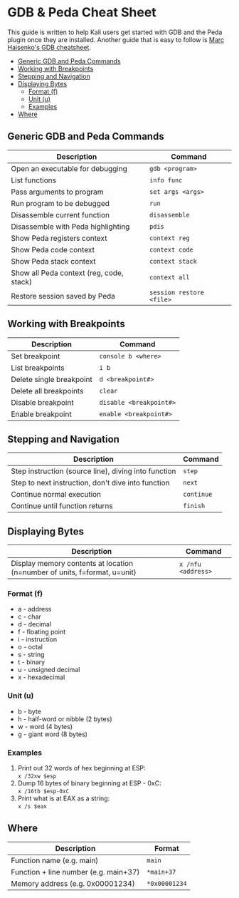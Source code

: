 

# GDB & Peda Cheat Sheet
This guide is written to help Kali users get started with GDB and the Peda plugin once they are installed.  Another guide that is easy to follow is [Marc Haisenko's GDB cheatsheet](https://darkdust.net/files/GDB%20Cheat%20Sheet.pdf).
* [Generic GDB and Peda Commands](#Generic-GDB-and-Peda-Commands)
* [Working with Breakpoints](#Working-with-Breakpoints)
* [Stepping and Navigation](#Stepping-and-Navigation)
* [Displaying Bytes](#Displaying-Bytes)
    * [Format (f)](#Format-(f))
    * [Unit (u)](#Units-(u))
    * [Examples](#Examples)
* [Where](#where)

## Generic GDB and Peda Commands
|Description | Command |
|--|--|
|Open an executable for debugging | `gdb <program>` |
|List functions|`info func`|
| Pass arguments to program	| `set args <args>`|
| Run program to be debugged | `run`|
|Disassemble current function| `disassemble`|
|Disassemble with Peda highlighting | `pdis`|
|Show Peda registers context|`context reg`|
|Show Peda code context|`context code`|
|Show Peda stack context|`context stack`|
|Show all Peda context (reg, code, stack) | `context all`|
|Restore session saved by Peda | `session restore <file>`

## Working with Breakpoints
|Description | Command |
|--|--|
|Set breakpoint | `console b <where>`  |
|List breakpoints | `i b` |
|Delete single breakpoint | `d <breakpoint#>`|
|Delete all breakpoints | `clear`|
|Disable breakpoint | `disable <breakpoint#>`|
|Enable breakpoint | `enable <breakpoint#>` | 

## Stepping and Navigation
|Description | Command |
|--|--|
|Step instruction (source line), diving into function | `step`|
|Step to next instruction, don't dive into function | `next`|
|Continue normal execution | `continue`|
|Continue until function returns | `finish`

## Displaying Bytes
|Description | Command|
|--|--|
|Display memory contents at location (n=number of units, f=format, u=unit) | `x /nfu <address>`
### Format (f)
* a - address
* c - char
* d - decimal
* f - floating point
* i - instruction
* o - octal
* s - string
* t - binary
* u - unsigned decimal
* x - hexadecimal

### Unit (u)
* b - byte
* h - half-word or nibble (2 bytes)
* w - word (4 bytes)
* g - giant word (8 bytes)

### Examples
1. Print out 32 words of hex beginning at ESP:  
`x /32xw $esp`
2. Dump 16 bytes of binary beginning at ESP - 0xC:  
`x /16tb $esp-0xC`
3. Print what is at EAX as a string:  
`x /s $eax`

## Where
| Description | Format|
|--|--|
|Function name (e.g. main) | `main`|
|Function + line number (e.g. main+37) | `*main+37`|
|Memory address (e.g. 0x00001234) | `*0x00001234`



